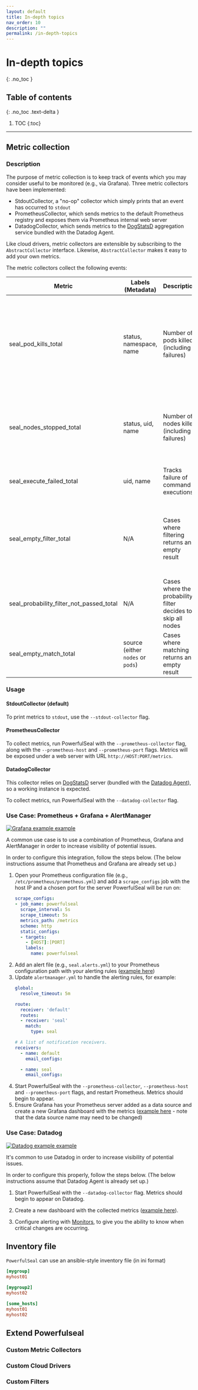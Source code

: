 ```yaml
---
layout: default
title: In-depth topics
nav_order: 10
description: ""
permalink: /in-depth-topics
---
```


# In-depth topics
{: .no_toc }

## Table of contents
{: .no_toc .text-delta }

1. TOC
{:toc}

---


## Metric collection

### Description

The purpose of metric collection is to keep track of events which you may consider useful to be monitored (e.g., via Grafana). Three metric collectors have been implemented:

- StdoutCollector, a "no-op" collector which simply prints that an event has occurred to `stdout`
- PrometheusCollector, which sends metrics to the default Prometheus registry and exposes them via Prometheus internal web server
- DatadogCollector, which sends metrics to the [DogStatsD](https://docs.datadoghq.com/developers/dogstatsd/) aggregation service bundled with the Datadog Agent.

Like cloud drivers, metric collectors are extensible by subscribing to the `AbstractCollector` interface. Likewise, `AbstractCollector` makes it easy to add your own metrics.

The metric collectors collect the following events:

| Metric | Labels (Metadata) | Description | Justification |
| - | - | - | - |
| seal_pod_kills_total | status, namespace, name | Number of pods killed (including failures) | Example alerts include number of pod kills failing in the past five minutes or the ratio between successful and failed pod kills in a time range. If a pod cannot be killed, it could be an an unresponsive state or there may be a problem with keeping Kubernetes synchronised to the node. |
| seal_nodes_stopped_total | status, uid, name| Number of nodes killed (including failures) | Example alerts include number of node stops failing in the past five minutes or the ratio between successful and failed node stops. If a node cannot be stopped, it could be in an unresponsive state. |
| seal_execute_failed_total | uid, name | Tracks failure of command executions | Commands executions failing is a general case of errors which should be brought to the user's attention. |
| seal_empty_filter_total | N/A | Cases where filtering returns an empty result | If the user's policy is designed to model common levels of failures, then having no nodes/pods after filtering could mean that insufficient resources have been provisioned for the system to withstand failure. |
| seal_probability_filter_not_passed_total | N/A | Cases where the probability filter decides to skip all nodes | Useful to track long-term in order to ensure that probability distribution is as expected. |
| seal_empty_match_total | source (either `nodes` or `pods`) | Cases where matching returns an empty result | See `seal_empty_filter_total` |

### Usage

#### StdoutCollector (default)

To print metrics to `stdout`, use the `--stdout-collector` flag.

#### PrometheusCollector

To collect metrics, run PowerfulSeal with the `--prometheus-collector` flag, along with the `--prometheus-host` and `--prometheus-port` flags. Metrics will be exposed under a web server with URL `http://HOST:PORT/metrics`.

#### DatadogCollector

This collector relies on [DogStatsD](https://docs.datadoghq.com/developers/dogstatsd/) server (bundled with the [Datadog Agent](https://docs.datadoghq.com/agent/)), so a working instance is expected.

To collect metrics, run PowerfulSeal with the `--datadog-collector` flag.

### Use Case: Prometheus + Grafana + AlertManager

[![Grafana example example](./media/grafana.png)](https://github.com/bloomberg/powerfulseal/blob/master/media/grafana.png)

A common use case is to use a combination of Prometheus, Grafana and AlertManager in order to increase visibility of potential issues. 

In order to configure this integration, follow the steps below. (The below instructions assume that Prometheus and Grafana are already set up.)

1. Open your Prometheus configuration file (e.g., `/etc/prometheus/prometheus.yml`) and add a `scrape_configs` job with the host IP and a chosen port for the server PowerfulSeal will be run on:
    ```yaml
    scrape_configs:
    - job_name: powerfulseal
      scrape_interval: 5s
      scrape_timeout: 5s
      metrics_path: /metrics
      scheme: http
      static_configs:
      - targets:
        - [HOST]:[PORT]
        labels:
          name: powerfulseal
    ``` 
2. Add an alert file (e.g., `seal.alerts.yml`) to your Prometheus configuration path with your alerting rules ([example here](https://github.com/bloomberg/powerfulseal/blob/master/examples/seal.alerts.yml))
3. Update `alertmanager.yml` to handle the alerting rules, for example:
    ```yaml
    global:
      resolve_timeout: 5m
    
    route:
      receiver: 'default'
      routes:
      - receiver: 'seal'
        match:
          type: seal
    
    # A list of notification receivers.
    receivers:
      - name: default
        email_configs:
    
      - name: seal
        email_configs:
    ```
4. Start PowerfulSeal with the `--prometheus-collector`, `--prometheus-host` and `--prometheus-port` flags, and restart Prometheus. Metrics should begin to appear.
5. Ensure Grafana has your Prometheus server added as a data source and create a new Grafana dashboard with the metrics ([example here](https://github.com/bloomberg/powerfulseal/blob/master/examples/grafana.json) - note that the data source name may need to be changed)

### Use Case: Datadog

[![Datadog example example](./media/datadog.png)](https://github.com/bloomberg/powerfulseal/blob/master/media/datadog.png)

It's common to use Datadog in order to increase visibility of potential issues. 

In order to configure this properly, follow the steps below. (The below instructions assume that Datadog Agent is already set up.)

1. Start PowerfulSeal with the `--datadog-collector` flag. Metrics should begin to appear on Datadog.

2. Create a new dashboard with the collected metrics ([example here](https://github.com/bloomberg/powerfulseal/blob/master/examples/datadog.json)).

3. Configure alerting with [Monitors](https://docs.datadoghq.com/monitors/), to give you the ability to know when critical changes are occurring.

## Inventory file
`PowerfulSeal` can use an ansible-style inventory file (in ini format)
```ini
[mygroup]
myhost01

[mygroup2]
myhost02

[some_hosts]
myhost01
myhost02
```

## Extend Powerfulseal

### Custom Metric Collectors 

### Custom Cloud Drivers 

### Custom Filters 